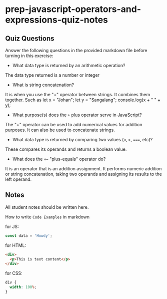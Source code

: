 # prep-javascript-operators-and-expressions-quiz-notes

## Quiz Questions

Answer the following questions in the provided markdown file before turning in this exercise:

- What data type is returned by an arithmetic operation?

The data type returned is a number or integer

- What is string concatenation?

It is when you use the "+" operator between strings. It combines them together. Such as
let x = "Johan";
let y = "Sangalang";
console.log(x + " " + y);

- What purpose(s) does the `+` plus operator serve in JavaScript?

The "+" operator can be used to add numerical values for addition purposes. It can also be used to concatenate strings.

- What data type is returned by comparing two values (`<`, `>`, `===`, etc)?

These compares its operands and returns a boolean value.

- What does the `+=` "plus-equals" operator do?

It is an operator that is an addition assignment. It performs numeric addition or string concatenation, taking two operands and assigning its results to the left operand.

## Notes

All student notes should be written here.

How to write `Code Examples` in markdown

for JS:

```javascript
const data = 'Howdy';
```

for HTML:

```html
<div>
  <p>This is text content</p>
</div>
```

for CSS:

```css
div {
  width: 100%;
}
```
